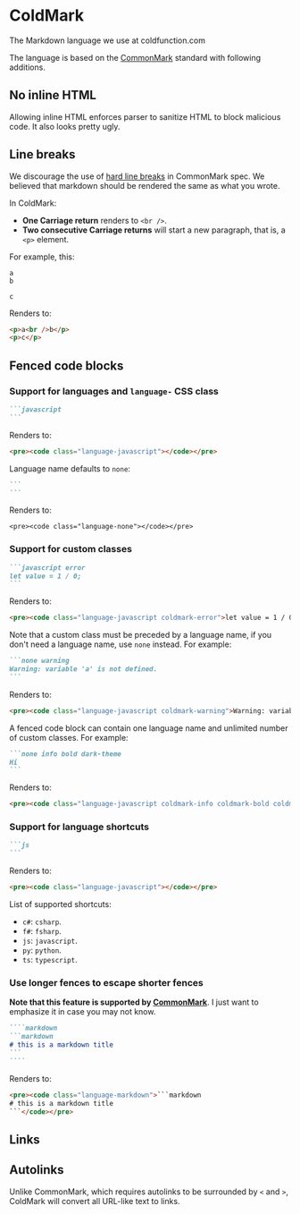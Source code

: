 # ColdMark
The Markdown language we use at coldfunction.com

The language is based on the [CommonMark](http://commonmark.org/) standard with following additions.

## No inline HTML
Allowing inline HTML enforces parser to sanitize HTML to block malicious code. It also looks pretty ugly.

## Line breaks
We discourage the use of [hard line breaks](http://spec.commonmark.org/0.12/#hard-line-breaks) in CommonMark spec. We believed that markdown should be rendered the same as what you wrote.


In ColdMark:
* **One Carriage return** renders to `<br />`.
* **Two consecutive Carriage returns** will start a new paragraph, that is, a `<p>` element.

For example, this:
```
a
b

c
```

Renders to:
```html
<p>a<br />b</p>
<p>c</p>
```

## Fenced code blocks

### Support for languages and `language-` CSS class
````markdown
```javascript
```
````

Renders to:
```html
<pre><code class="language-javascript"></code></pre>
```

Language name defaults to `none`:
````markdown
```
```
````

Renders to:
```
<pre><code class="language-none"></code></pre>
```


### Support for custom classes
````markdown
```javascript error
let value = 1 / 0;
```
````

Renders to:
```html
<pre><code class="language-javascript coldmark-error">let value = 1 / 0;</code></pre>
```

Note that a custom class must be preceded by a language name, if you don't need a language name, use `none` instead. For example:
````markdown
```none warning
Warning: variable 'a' is not defined.
```
````

Renders to:
```html
<pre><code class="language-javascript coldmark-warning">Warning: variable 'a' is not defined.</code></pre>
```

A fenced code block can contain one language name and unlimited number of custom classes. For example:
````markdown
```none info bold dark-theme
Hi
```
````

Renders to:
```html
<pre><code class="language-javascript coldmark-info coldmark-bold coldmark-dark-theme">Hi</code></pre>
```

### Support for language shortcuts
````markdown
```js
```
````

Renders to:
```html
<pre><code class="language-javascript"></code></pre>
```

List of supported shortcuts:
* `c#`: `csharp`.
* `f#`: `fsharp`.
* `js`: `javascript`.
* `py`: `python`.
* `ts`: `typescript`.


### Use longer fences to escape shorter fences
**Note that this feature is supported by [CommonMark](http://spec.commonmark.org/0.27/#example-92)**. I just want to emphasize it in case you may not know.

`````markdown
````markdown
```markdown
# this is a markdown title
```
````
`````

Renders to:
````html
<pre><code class="language-markdown">```markdown
# this is a markdown title
```</code></pre>
````

## Links
## Autolinks
Unlike CommonMark, which requires autolinks to be surrounded by `<` and `>`, ColdMark will convert all URL-like text to links.
